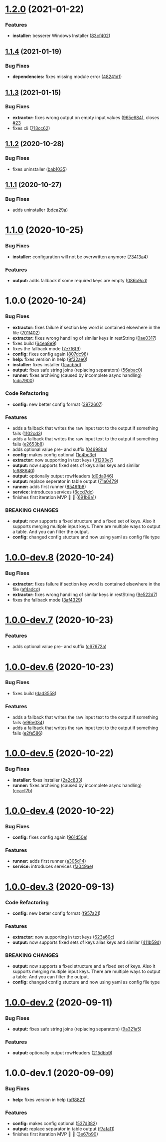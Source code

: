 # [1.2.0](https://github.com/matzehecht/EinsatzMonitor-Alarm-PDF-Converter/compare/v1.1.4...v1.2.0) (2021-01-22)


### Features

* **installer:** besserer Windows Installer ([83cf402](https://github.com/matzehecht/EinsatzMonitor-Alarm-PDF-Converter/commit/83cf40292b2127d1cf649f719c974c9f10af22bf))

## [1.1.4](https://github.com/matzehecht/EinsatzMonitor-Alarm-PDF-Converter/compare/v1.1.3...v1.1.4) (2021-01-19)


### Bug Fixes

* **dependencies:** fixes missing module error ([48241d1](https://github.com/matzehecht/EinsatzMonitor-Alarm-PDF-Converter/commit/48241d1fd0c89c68b616b225a371ff02021b07f4))

## [1.1.3](https://github.com/matzehecht/EinsatzMonitor-Alarm-PDF-Converter/compare/v1.1.2...v1.1.3) (2021-01-15)


### Bug Fixes

* **extractor:** fixes wrong output on empty input values ([965e684](https://github.com/matzehecht/EinsatzMonitor-Alarm-PDF-Converter/commit/965e68414979ddda7aad2341ba26318bff7be66d)), closes [#23](https://github.com/matzehecht/EinsatzMonitor-Alarm-PDF-Converter/issues/23)
* fixes cli ([713cc62](https://github.com/matzehecht/EinsatzMonitor-Alarm-PDF-Converter/commit/713cc62444111caa112208a880eba1dcac5c7d00))

## [1.1.2](https://github.com/matzehecht/EinsatzMonitor-Alarm-PDF-Converter/compare/v1.1.1...v1.1.2) (2020-10-28)


### Bug Fixes

* fixes uninstaller ([bab1035](https://github.com/matzehecht/EinsatzMonitor-Alarm-PDF-Converter/commit/bab1035adc5ff34a40efdbab3d7c8392af4a0a7d))

## [1.1.1](https://github.com/matzehecht/EinsatzMonitor-Alarm-PDF-Converter/compare/v1.1.0...v1.1.1) (2020-10-27)


### Bug Fixes

* adds uninstaller ([bdca29a](https://github.com/matzehecht/EinsatzMonitor-Alarm-PDF-Converter/commit/bdca29ac2fd472d26c5223dc91ba9373dd0b2b75))

# [1.1.0](https://github.com/matzehecht/EinsatzMonitor-Alarm-PDF-Converter/compare/v1.0.0...v1.1.0) (2020-10-25)


### Bug Fixes

* **installer:** configuration will not be overwritten anymore ([73413a4](https://github.com/matzehecht/EinsatzMonitor-Alarm-PDF-Converter/commit/73413a4c9d8c55604935d7129049768f7be74341))


### Features

* **output:** adds fallback if some required keys are empty ([086b9cd](https://github.com/matzehecht/EinsatzMonitor-Alarm-PDF-Converter/commit/086b9cd328695fb6c229e5d3cfb2d67822c9430a))

# 1.0.0 (2020-10-24)


### Bug Fixes

* **extractor:** fixes failure if section key word is contained elsewhere in the file ([701f402](https://github.com/matzehecht/EinsatzMonitor-Alarm-PDF-Converter/commit/701f40246c2f6b4bc7afb43af0b1e8c06a324623))
* **extractor:** fixes wrong handling of similar keys in restString ([0ae0317](https://github.com/matzehecht/EinsatzMonitor-Alarm-PDF-Converter/commit/0ae031711066dfb0d5859b687d6c71d579da917e))
* fixes build ([64ea8e9](https://github.com/matzehecht/EinsatzMonitor-Alarm-PDF-Converter/commit/64ea8e94efcdc79931ceffd22246d7d388839c60))
* fixes the fallback mode ([7e7f6f9](https://github.com/matzehecht/EinsatzMonitor-Alarm-PDF-Converter/commit/7e7f6f9e1e80ea26cf7dcfa61e521f7c905ca140))
* **config:** fixes config again ([807dc98](https://github.com/matzehecht/EinsatzMonitor-Alarm-PDF-Converter/commit/807dc987835c7c1e26c790501fefe780f6462f84))
* **help:** fixes version in help ([9f32ae0](https://github.com/matzehecht/EinsatzMonitor-Alarm-PDF-Converter/commit/9f32ae0df25a4542efedab5950ec6462d90b7274))
* **installer:** fixes installer ([1cacb5d](https://github.com/matzehecht/EinsatzMonitor-Alarm-PDF-Converter/commit/1cacb5d127e1caf7c6285db30fd9ef009f5159e4))
* **output:** fixes safe string joins (replacing separators) ([56abac0](https://github.com/matzehecht/EinsatzMonitor-Alarm-PDF-Converter/commit/56abac0d80b0f36e3b14cccbfebc4f589bf153b3))
* **runner:** fixes archiving (caused by incomplete async handling) ([cdc7900](https://github.com/matzehecht/EinsatzMonitor-Alarm-PDF-Converter/commit/cdc7900f348d21c4674dd888bd00678e35b71fd2))


### Code Refactoring

* **config:** new better config format ([3972607](https://github.com/matzehecht/EinsatzMonitor-Alarm-PDF-Converter/commit/3972607e1b68c596a0013aff41efd871a93121cb))


### Features

* adds a fallback that writes the raw input text to the output if something fails ([1102cd3](https://github.com/matzehecht/EinsatzMonitor-Alarm-PDF-Converter/commit/1102cd3ae4b82ba7f8199b972243cfc986e1a0bd))
* adds a fallback that writes the raw input text to the output if something fails ([e2653b8](https://github.com/matzehecht/EinsatzMonitor-Alarm-PDF-Converter/commit/e2653b8d1b75b74035ddff84ce94e672e535c8f9))
* adds optional value pre- and suffix ([04698ba](https://github.com/matzehecht/EinsatzMonitor-Alarm-PDF-Converter/commit/04698ba06b30498b2468d15633d18b3ca1323b7b))
* **config:** makes config optional ([1c4bc3e](https://github.com/matzehecht/EinsatzMonitor-Alarm-PDF-Converter/commit/1c4bc3e5085726a11ac104a5b09292935b7fea93))
* **extractor:** now supporting in text keys ([31293e7](https://github.com/matzehecht/EinsatzMonitor-Alarm-PDF-Converter/commit/31293e7f5d791b6915c10c60497c89f230cd3c3b))
* **output:** now supports fixed sets of keys alias keys and similar ([c988640](https://github.com/matzehecht/EinsatzMonitor-Alarm-PDF-Converter/commit/c9886407b81b4db361167fa92bbbe8182fe17688))
* **output:** optionally output rowHeaders ([d0da946](https://github.com/matzehecht/EinsatzMonitor-Alarm-PDF-Converter/commit/d0da946fcec6d58eba4aa086fa3661f71ee22cb2))
* **output:** replace seperator in table output ([71a0479](https://github.com/matzehecht/EinsatzMonitor-Alarm-PDF-Converter/commit/71a0479afbdf14c0d5c612e0391f534484b0d00e))
* **runner:** adds first runner ([8549fb8](https://github.com/matzehecht/EinsatzMonitor-Alarm-PDF-Converter/commit/8549fb8884e662f6c03c15a009bf8c3385eb5098))
* **service:** introduces services ([6ccd7dc](https://github.com/matzehecht/EinsatzMonitor-Alarm-PDF-Converter/commit/6ccd7dc1cd655459f924af0de26e30b6776895c8))
* finishes first iteration MVP :tada: :tada: ([691b9a1](https://github.com/matzehecht/EinsatzMonitor-Alarm-PDF-Converter/commit/691b9a1a5b7f5e6713ad899877cf9b54cb98aea2))


### BREAKING CHANGES

* **output:** now supports a fixed structure and a fixed set of keys. Also it supports merging
multiple input keys. There are multiple ways to output a table. And you can filter the output.
* **config:** changed config stucture and now using yaml as config file type

# [1.0.0-dev.8](https://github.com/matzehecht/EinsatzMonitor-Alarm-PDF-Converter/compare/v1.0.0-dev.7...v1.0.0-dev.8) (2020-10-24)


### Bug Fixes

* **extractor:** fixes failure if section key word is contained elsewhere in the file ([af4adcd](https://github.com/matzehecht/EinsatzMonitor-Alarm-PDF-Converter/commit/af4adcd234277551a53126dcc92cb5a2dbb0da93))
* **extractor:** fixes wrong handling of similar keys in restString ([9e522d7](https://github.com/matzehecht/EinsatzMonitor-Alarm-PDF-Converter/commit/9e522d71e0b9bfffb733d21b1fb6d8a7fa3c094d))
* fixes the fallback mode ([3af4329](https://github.com/matzehecht/EinsatzMonitor-Alarm-PDF-Converter/commit/3af432999da6c87dcb1a3fe196ecf92a61b6449b))

# [1.0.0-dev.7](https://github.com/matzehecht/EinsatzMonitor-Alarm-PDF-Converter/compare/v1.0.0-dev.6...v1.0.0-dev.7) (2020-10-23)


### Features

* adds optional value pre- and suffix ([c67672a](https://github.com/matzehecht/EinsatzMonitor-Alarm-PDF-Converter/commit/c67672aef849d276d9c55300428edd8309cf9bb9))

# [1.0.0-dev.6](https://github.com/matzehecht/EinsatzMonitor-Alarm-PDF-Converter/compare/v1.0.0-dev.5...v1.0.0-dev.6) (2020-10-23)


### Bug Fixes

* fixes build ([dad3558](https://github.com/matzehecht/EinsatzMonitor-Alarm-PDF-Converter/commit/dad3558107a7221a353339847499f2882dd6005b))


### Features

* adds a fallback that writes the raw input text to the output if something fails ([e96e034](https://github.com/matzehecht/EinsatzMonitor-Alarm-PDF-Converter/commit/e96e0340429e6ac7ff8d096d638f3f627fbe7efa))
* adds a fallback that writes the raw input text to the output if something fails ([e2fe586](https://github.com/matzehecht/EinsatzMonitor-Alarm-PDF-Converter/commit/e2fe5865d397eb7a76dbaa9f4c040aa3ceeb32d1))

# [1.0.0-dev.5](https://github.com/matzehecht/EinsatzMonitor-Alarm-PDF-Converter/compare/v1.0.0-dev.4...v1.0.0-dev.5) (2020-10-22)


### Bug Fixes

* **installer:** fixes installer ([2a2c833](https://github.com/matzehecht/EinsatzMonitor-Alarm-PDF-Converter/commit/2a2c83367cfac7b8183c4b69dccc1fc8e9a5a9a7))
* **runner:** fixes archiving (caused by incomplete async handling) ([ccacf7b](https://github.com/matzehecht/EinsatzMonitor-Alarm-PDF-Converter/commit/ccacf7b7a8b68d29bcc9a8418fc5cc259fe7370b))

# [1.0.0-dev.4](https://github.com/matzehecht/EinsatzMonitor-Alarm-PDF-Converter/compare/v1.0.0-dev.3...v1.0.0-dev.4) (2020-10-22)


### Bug Fixes

* **config:** fixes config again ([961d50e](https://github.com/matzehecht/EinsatzMonitor-Alarm-PDF-Converter/commit/961d50e2dda520e04fb6daf71f70e16d5dc9b4ea))


### Features

* **runner:** adds first runner ([a305d14](https://github.com/matzehecht/EinsatzMonitor-Alarm-PDF-Converter/commit/a305d141397dbb2b9347dedb7a5a4e6727d86a6a))
* **service:** introduces services ([fa049ae](https://github.com/matzehecht/EinsatzMonitor-Alarm-PDF-Converter/commit/fa049ae4e7ba3aab45b4ec912b0f6e3b193d349e))

# [1.0.0-dev.3](https://github.com/matzehecht/EinsatzMonitor-Alarm-PDF-Converter/compare/v1.0.0-dev.2...v1.0.0-dev.3) (2020-09-13)


### Code Refactoring

* **config:** new better config format ([f957a21](https://github.com/matzehecht/EinsatzMonitor-Alarm-PDF-Converter/commit/f957a216e7bcf3338b287458684b927a9cf147bc))


### Features

* **extractor:** now supporting in text keys ([623a60c](https://github.com/matzehecht/EinsatzMonitor-Alarm-PDF-Converter/commit/623a60caae58fd5be373e4a18a2ffad90419ea6a))
* **output:** now supports fixed sets of keys alias keys and similar ([411b59d](https://github.com/matzehecht/EinsatzMonitor-Alarm-PDF-Converter/commit/411b59d579e85581605f77b844ace93ef9786e83))


### BREAKING CHANGES

* **output:** now supports a fixed structure and a fixed set of keys. Also it supports merging
multiple input keys. There are multiple ways to output a table. And you can filter the output.
* **config:** changed config stucture and now using yaml as config file type

# [1.0.0-dev.2](https://github.com/matzehecht/EinsatzMonitor-Alarm-PDF-Converter/compare/v1.0.0-dev.1...v1.0.0-dev.2) (2020-09-11)


### Bug Fixes

* **output:** fixes safe string joins (replacing separators) ([9a321a5](https://github.com/matzehecht/EinsatzMonitor-Alarm-PDF-Converter/commit/9a321a5ace3aa5df0a38d3399be7fa628c65e1bb))


### Features

* **output:** optionally output rowHeaders ([215dbb9](https://github.com/matzehecht/EinsatzMonitor-Alarm-PDF-Converter/commit/215dbb950563a6bbf64a045ee2c85c5e974ee89d))

# 1.0.0-dev.1 (2020-09-09)


### Bug Fixes

* **help:** fixes version in help ([bff8821](https://github.com/matzehecht/EinsatzMonitor-Alarm-PDF-Converter/commit/bff8821232d440bcdb03f24370657d0ffb253217))


### Features

* **config:** makes config optional ([537d382](https://github.com/matzehecht/EinsatzMonitor-Alarm-PDF-Converter/commit/537d3822e29f043ce427d768894125d92241eb01))
* **output:** replace separator in table output ([f7afa11](https://github.com/matzehecht/EinsatzMonitor-Alarm-PDF-Converter/commit/f7afa11536e8b7efecf0264f0a8eabb44bab2081))
* finishes first iteration MVP :tada: :tada: ([3e67b90](https://github.com/matzehecht/EinsatzMonitor-Alarm-PDF-Converter/commit/3e67b9078e02ddc79bbaa72acef4954c2374612d))
